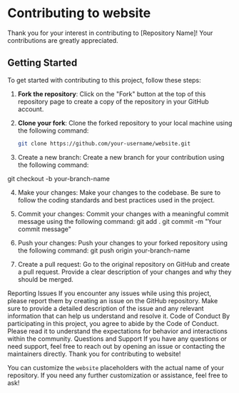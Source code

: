 # Contributing to website

Thank you for your interest in contributing to [Repository Name]! Your contributions are greatly appreciated.

## Getting Started

To get started with contributing to this project, follow these steps:

1. **Fork the repository**: Click on the "Fork" button at the top of this repository page to create a copy of the repository in your GitHub account.

2. **Clone your fork**: Clone the forked repository to your local machine using the following command:
   ```sh
   git clone https://github.com/your-username/website.git

3. Create a new branch: Create a new branch for your contribution using the following command:

git checkout -b your-branch-name

4. Make your changes: Make your changes to the codebase. Be sure to follow the coding standards and best practices used in the project.

5. Commit your changes: Commit your changes with a meaningful commit message using the following command:
git add .
git commit -m "Your commit message"

6. Push your changes: Push your changes to your forked repository using the following command:
git push origin your-branch-name

7. Create a pull request: Go to the original repository on GitHub and create a pull request. Provide a clear description of your changes and why they should be merged.

Reporting Issues
If you encounter any issues while using this project, please report them by creating an issue on the GitHub repository. Make sure to provide a detailed description of the issue and any relevant information that can help us understand and resolve it.
Code of Conduct
By participating in this project, you agree to abide by the Code of Conduct. Please read it to understand the expectations for behavior and interactions within the community.
Questions and Support
If you have any questions or need support, feel free to reach out by opening an issue or contacting the maintainers directly.
Thank you for contributing to website!


You can customize the `website` placeholders with the actual name of your repository. If you need any further customization or assistance, feel free to ask!